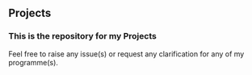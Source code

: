 ## Projects

### This is the repository for my Projects
Feel free to raise any issue(s) or request any clarification for any of my programme(s). 

